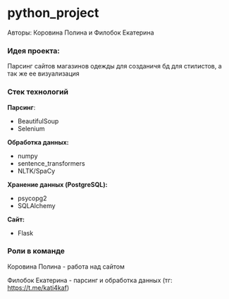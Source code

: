 # python_project
Авторы: Коровина Полина и Филобок Екатерина

### Идея проекта:
Парсинг сайтов магазинов одежды для созданичя бд для стилистов, а так же ее визуализация





### Стек технологий


**Парсинг**:
- BeautifulSoup
- Selenium

**Обработка данных:**
- numpy
- sentence_transformers
- NLTK/SpaCy

**Хранение данных (PostgreSQL):**
- psycopg2
- SQLAlchemy


**Сайт:**
- Flask



### Роли в команде

Коровина Полина - работа над сайтом

Филобок Екатерина - парсинг и обработка данных (тг: https://t.me/kati4kaf)
